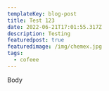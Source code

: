 ```yaml
---
templateKey: blog-post
title: Test 123
date: 2022-06-21T17:01:55.317Z
description: Testing
featuredpost: true
featuredimage: /img/chemex.jpg
tags:
  - cofeee
---
```

Body